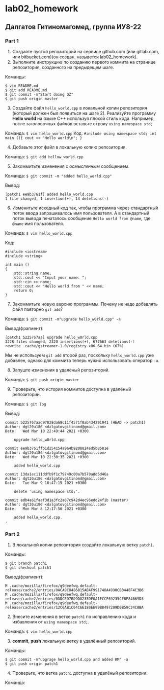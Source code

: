 # lab02_homework
## Далгатов Гитиномагомед, группа ИУ8-22
### Part 1
1. Создайте пустой репозиторий на сервисе github.com (или gitlab.com, или bitbucket.com)(он создан, назывется lab02_homework).
2. Выполните инструкцию по созданию первого коммита на странице репозитория, созданного на предыдещем шаге.
  
  Команды: 
  ```
  $ vim README.md
  $ git add README.md
  $ git commit -m"Start doing DZ"
  $ git push origin master
  ```
  
3. Создайте файл ```hello_world.cpp``` в локальной копии репозитория (который должен был появиться на шаге 2). Реализуйте программу **Hello world** на языке C++ используя плохой стиль кода. Например, после заголовочных файлов вставьте строку ```using namespace std;```
  
  Команда:  ```$ vim hello_world.cpp```
  Код: ```#include using namespace std; int main (){ cout << "Hello world\n"; }```
  
4. Добавьте этот файл в локальную копию репозитория.

  Команда: ```$ git add hellow_world.cpp```
  
5. Закоммитьте изменения с *осмысленным* сообщением.

  Команда: ```$ git commit -m "added hello_world.cpp"```
     
  Вывод:
  ```
  [patch1 ee9b3761f] added hello_world.cpp
  1 file changed, 1 insertion(+), 14 deletions(-)
  ```
  
6. Изменитьте исходный код так, чтобы программа через стандартный поток ввода запрашивалось имя пользователя. А в стандартный поток вывода печаталось сообщение ```Hello world from @name```, где ```@name``` имя пользователя.

  Команда: ```$ vim hello_world.cpp```
  
  Код: 
  ```
  #include <iostream>
  #include <string>

  int main ()
  { 
      std::string name;
      std::cout << "Input your name: ";
      std::cin >> name;
      std::cout << "Hello world from " << name;
      return 0;
  }
  ```
   
7. Закоммитьте новую версию программы. Почему не надо добавлять файл повторно ```git add```?

  Команда: ```$ git commit -m"upgrade hello_w0rld.cpp" -a```
  
  Вывод(фрагмент):
  ```
  [patch1 5225767aa] upgrade hello_w0rld.cpp
  3228 files changed, 2320 insertions(+), 677663 deletions(-)
  rewrite .cache/gstreamer-1.0/registry.x86_64.bin (67%)
  ```
  Мы не используем ```git add``` второй раз, поскольку ```hello_world.cpp``` уже добавлен, однако для коммита теперь нужно использовать оператор ```-a```.
  
8. Запуште изменения в удалёный репозиторий.

  Команда: ```$ git push origin master```
  
9. Проверьте, что история коммитов доступна в удалёный репозитории.

  Команда: ```$ git log```
  
  Вывод:
  ```
  commit 5225767aad97828da68c11f4571f8ab434291941 (HEAD -> patch1)
  Author: dgt20u186 <dalgatovgitinomd@gmail.com>
  Date:   Wed Mar 10 22:49:44 2021 +0300

      upgrade hello_w0rld.cpp

  commit ee9b3761ffb1d254154a9a4b9208824ed5b8501e
  Author: dgt20u186 <dalgatovgitinomd@gmail.com>
  Date:   Wed Mar 10 22:38:35 2021 +0300

      added hello_world.cpp

  commit 13da1ec111ddfb9f1c79749c00a7b570a8d5d46a
  Author: dgt20u186 <dalgatovgitinomd@gmail.com>
  Date:   Tue Mar 9 10:47:15 2021 +0300

      delete 'using namespace std;'.

  commit edb4a61faaf3d1a3fc2a87c942d4ec96edd24f1b (master)
  Author: dgt20u186 <dalgatovgitinomd@gmail.com>
  Date:   Mon Mar 8 12:17:56 2021 +0300

      added hello_world.cpp.
  :
  ```
  
### Part 2
1. В локальной копии репозитория создайте локальную ветку ```patch1```.

  Команды: 
  ```
  $ git branch patch1
  $ git checkout patch1
  ```
   
  Вывод(фрагмент):
  ```
  M	.cache/mozilla/firefox/q9deefwq.default-release/cache2/entries/0ACA9C8486815ABAF991748A4990CB0448F4C3B6
  M	.cache/mozilla/firefox/q9deefwq.default-release/cache2/entries/0DDCED7BD9D8235DE0A1FCCF69235CE8F84669D3
  M	.cache/mozilla/firefox/q9deefwq.default-release/cache2/entries/12C6AB1C64C6E180EE9988497209D0B59C34C8BA
  ```
  
2. Внесите изменения в ветке ```patch1``` по исправлению кода и избавления от ```using namespace std;```.

  Команда: ```$ vim hello_world.cpp```
  
3. **commit**, **push** локальную ветку в удалённый репозиторий.

  Команды: 
  ```
  $ git commit -m"upgrage hello_world.cpp and added RM" -a
  $ git push origin patch1
  ```
    
4. Проверьте, что ветка ```patch1``` доступна в удалёный репозитории.

  Команда:
